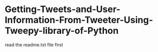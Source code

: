# Getting-Tweets-and-User-Information-From-Tweeter-Using-Tweepy-library-of-Python
read the readme.txt file first

